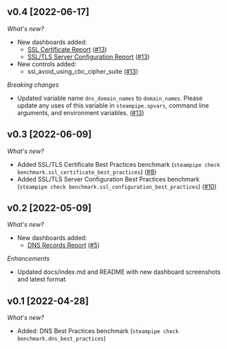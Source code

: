 ## v0.4 [2022-06-17]

_What's new?_

- New dashboards added:
  - [SSL Certificate Report](https://hub.steampipe.io/mods/turbot/net_insights/dashboards/dashboard.ssl_certificate_report) ([#13](https://github.com/turbot/steampipe-mod-net-insights/pull/13))
  - [SSL/TLS Server Configuration Report](https://hub.steampipe.io/mods/turbot/net_insights/dashboards/dashboard.ssl_configuration_report) ([#13](https://github.com/turbot/steampipe-mod-net-insights/pull/13))
- New controls added:
  - ssl_avoid_using_cbc_cipher_suite ([#13](https://github.com/turbot/steampipe-mod-net-insights/pull/13))

_Breaking changes_

- Updated variable name `dns_domain_names` to `domain_names`. Please update any uses of this variable in `steampipe.spvars`, command line arguments, and environment variables. ([#13](https://github.com/turbot/steampipe-mod-net-insights/pull/13))

## v0.3 [2022-06-09]

_What's new?_

- Added SSL/TLS Certificate Best Practices benchmark (`steampipe check benchmark.ssl_certificate_best_practices`) ([#8](https://github.com/turbot/steampipe-mod-net-insights/pull/8))
- Added SSL/TLS Server Configuration Best Practices benchmark (`steampipe check benchmark.ssl_configuration_best_practices`) ([#10](https://github.com/turbot/steampipe-mod-net-insights/pull/10))

## v0.2 [2022-05-09]

_What's new?_

- New dashboards added:
  - [DNS Records Report](https://hub.steampipe.io/mods/turbot/net_insights/dashboards/dashboard.dns_records_report) ([#5](https://github.com/turbot/steampipe-mod-net-insights/pull/5))

_Enhancements_

- Updated docs/index.md and README with new dashboard screenshots and latest format.

## v0.1 [2022-04-28]

_What's new?_

- Added: DNS Best Practices benchmark (`steampipe check benchmark.dns_best_practices`)
